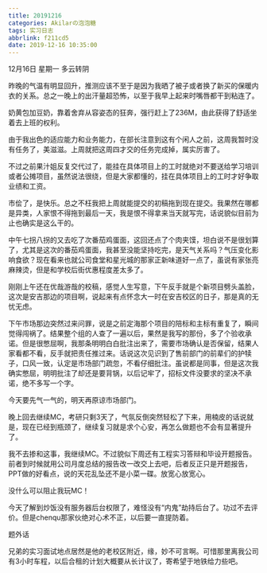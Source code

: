 ```yaml
---
title: 20191216
categories: Akilarの泡泡糖
tags: 实习日志
abbrlink: f211cd5
date: 2019-12-16 10:35:00
---
```

12月16日 星期一 多云转阴

昨晚的气温有明显回升，推测应该不至于是因为我晒了被子或者换了新买的保暖内衣的关系。总之一晚上的出汗量超恐怖，以至于我早上起来时嘴唇都干到粘连了。

奶黄包加豆奶，靠着舍弃从容姿态的狂奔，强行赶上了236M，由此获得了舒适坐着去上班的权利。

由于我出色的适应能力和业务能力，在部长注意到这有个闲人之前，这周我暂时没有任务了，美滋滋。上周就把这周四才交的任务完成掉，属实厉害了。

不过之前果汁姐反复交代过了，能挂在具体项目上的工时就绝对不要送给学习培训或者公摊项目，虽然说法很绕，但是大家都懂的，挂在具体项目上的工时才好争取业绩和工资。

市侩了，是快乐。总之不枉我把上周就能提交的初稿拖到现在提交。我果然在哪都是异类，人家恨不得拖到最后一天，我是恨不得拿来当天就写完，话说貌似目前为止也确实是这么干的。

中午七拐八拐的又去吃了次番茄鸡蛋面，这回还点了个肉夹馍，坦白说不是很划算了，尤其是这次的番茄鸡蛋面，我甚至没能坚持吃完，是天气关系吗？气压变化影响食欲？现在看来也就公司食堂和星光城的那家正新味道好一点了，虽说有家张亮麻辣烫，但是和学校后街优惠程度差太多了。

刚刚上午还在优哉游哉的校稿，感觉人生写意，下午反手就是个新项目劈头盖脸，这次是安吉那边的项目啊，说起来有点怀念大一时在安吉校区的日子，那是真的无忧无虑。

下午市场那边突然过来问罪，说是之前定海那个项目的陪标和主标有重复了，瞬间觉得闯祸了。结果整个组的人查了一遍以后，果然是我写的那份，多了个验收承诺。但是很憋屈啊，我那条明明白白批注出来了，需要市场确认是否保留，结果人家看都不看，反手就把责任推过来。话说这次见识到了售前部门的前辈们的护犊子，口风一致，认定是市场部门疏忽，不看仔细批注。虽说都是同事，但是这次我确实憋屈，明明批注了却还是要背锅，以后记牢了，招标文件没要求的坚决不承诺，绝不多写一个字。

今天要先气一气的，明天再原谅市场部门。

晚上回去继续MC，考研只剩3天了，气氛反倒突然轻松了下来，用楠皮的话说就是，现在已经到瓶颈了，继续复习就是求个心安，再怎么做题也不会有显著提升了。

我不去掺和这事，我继续MC。不过貌似下周还有工程实习答辩和毕设开题报告。前者到时候就用公司月度总结的报告改一改交上去吧，后者反正只是开题报告，PPT做的好看点，说的天花乱坠还不是小菜一碟。放宽心放宽心。

没什么可以阻止我玩MC！

今天了解到炒饭没有服务器后台权限了，难怪没有“内鬼”劫持后台了。功过不去评价。但是chenqu那家伙绝对心术不正，以后要一直提防着。

题外话

兄弟的实习面试地点居然是他的老校区附近，缘，妙不可言啊。可惜那里离我公司有3小时车程，以后合租的计划大概要从长计议了，寄希望于地铁给力些吧。
